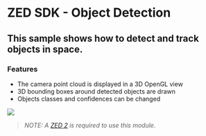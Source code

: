 # ZED SDK - Object Detection

## This sample shows how to detect and track objects in space.

### Features
 - The camera point cloud is displayed in a 3D OpenGL view
 - 3D bounding boxes around detected objects are drawn
 - Objects classes and confidences can be changed

![](https://raw.githubusercontent.com/wiki/stereolabs/zed-examples/gif/ZED_birds_eye_viewer.gif)

>*NOTE: A [ZED 2](https://store.stereolabs.com/products/zed-2) is required to use this module.*